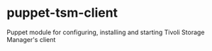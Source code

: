 # puppet-tsm-client
Puppet module for configuring, installing and starting Tivoli Storage Manager's client
